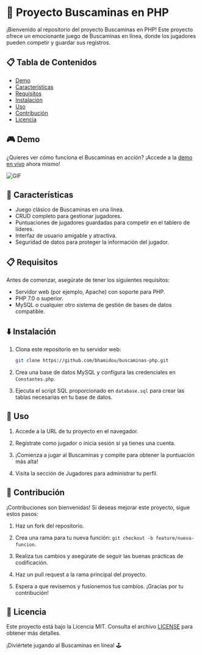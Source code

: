 # 🚀 Proyecto Buscaminas en PHP

¡Bienvenido al repositorio del proyecto Buscaminas en PHP! Este proyecto ofrece un emocionante juego de Buscaminas en línea, donde los jugadores pueden competir y guardar sus registros.

## 📋 Tabla de Contenidos

- [Demo](#demo)
- [Características](#características)
- [Requisitos](#requisitos)
- [Instalación](#instalación)
- [Uso](#uso)
- [Contribución](#contribución)
- [Licencia](#licencia)

## 🎮 Demo

¿Quieres ver cómo funciona el Buscaminas en acción? ¡Accede a la [demo en vivo](https://servidor.badrweb.es) ahora mismo!

![GIF](https://user-images.githubusercontent.com/74038190/216644507-4f06ea29-bf55-4356-aac0-d42751461a9d.gif)

## 🌟 Características

- Juego clásico de Buscaminas en una línea.
- CRUD completo para gestionar jugadores.
- Puntuaciones de jugadores guardadas para competir en el tablero de líderes.
- Interfaz de usuario amigable y atractiva.
- Seguridad de datos para proteger la información del jugador.

## 📋 Requisitos

Antes de comenzar, asegúrate de tener los siguientes requisitos:

- Servidor web (por ejemplo, Apache) con soporte para PHP.
- PHP 7.0 o superior.
- MySQL o cualquier otro sistema de gestión de bases de datos compatible.

## ⬇️ Instalación

1. Clona este repositorio en tu servidor web:

   ```bash
   git clone https://github.com/bhamidou/buscaminas-php.git
   ```

2. Crea una base de datos MySQL y configura las credenciales en `Constantes.php`.

3. Ejecuta el script SQL proporcionado en `database.sql` para crear las tablas necesarias en tu base de datos.

## 🚀 Uso

1. Accede a la URL de tu proyecto en el navegador.

2. Regístrate como jugador o inicia sesión si ya tienes una cuenta.

3. ¡Comienza a jugar al Buscaminas y compite para obtener la puntuación más alta!

4. Visita la sección de Jugadores para administrar tu perfil.

## 🤝 Contribución

¡Contribuciones son bienvenidas! Si deseas mejorar este proyecto, sigue estos pasos:

1. Haz un fork del repositorio.

2. Crea una rama para tu nueva función: `git checkout -b feature/nueva-funcion`.

3. Realiza tus cambios y asegúrate de seguir las buenas prácticas de codificación.

4. Haz un pull request a la rama principal del proyecto.

5. Espera a que revisemos y fusionemos tus cambios. ¡Gracias por tu contribución!

## 📄 Licencia

Este proyecto está bajo la Licencia MIT. Consulta el archivo [LICENSE](LICENSE) para obtener más detalles.

¡Diviértete jugando al Buscaminas en línea! 🕹️
